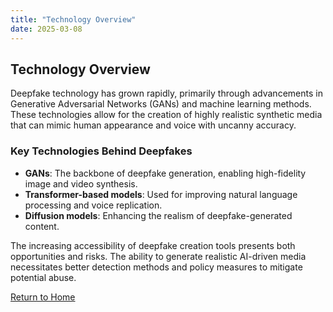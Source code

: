 ```yaml
---
title: "Technology Overview"
date: 2025-03-08
---
```


## Technology Overview

Deepfake technology has grown rapidly, primarily through advancements in Generative Adversarial Networks (GANs) and machine learning methods. These technologies allow for the creation of highly realistic synthetic media that can mimic human appearance and voice with uncanny accuracy.

### Key Technologies Behind Deepfakes
- **GANs**: The backbone of deepfake generation, enabling high-fidelity image and video synthesis.
- **Transformer-based models**: Used for improving natural language processing and voice replication.
- **Diffusion models**: Enhancing the realism of deepfake-generated content.

The increasing accessibility of deepfake creation tools presents both opportunities and risks. The ability to generate realistic AI-driven media necessitates better detection methods and policy measures to mitigate potential abuse.

[Return to Home](../index.html)